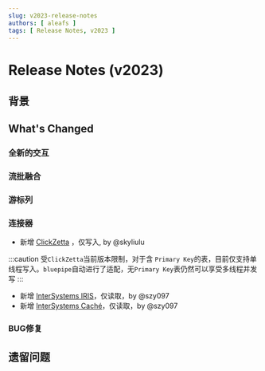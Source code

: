 ```yaml
---
slug: v2023-release-notes
authors: [ aleafs ]
tags: [ Release Notes, v2023 ]
---
```


# Release Notes (v2023)

## 背景

## What's Changed

### 全新的交互

### 流批融合

### 游标列

### 连接器

* 新增 [ClickZetta](https://www.yunqi.tech) ，仅写入,  by @skyliulu

:::caution
受`ClickZetta`当前版本限制，对于含 `Primary Key`的表，目前仅支持单线程写入。`bluepipe`自动进行了适配，无`Primary Key`表仍然可以享受多线程并发写
:::

* 新增 [InterSystems IRIS](https://www.intersystems.com/data-platform/)，仅读取，by @szy097
* 新增 [InterSystems Caché](https://www.intersystems.com/cache/)，仅读取，by @szy097

### BUG修复

## 遗留问题
